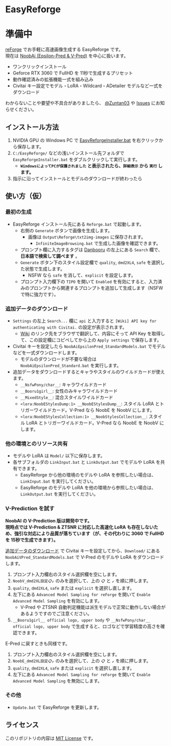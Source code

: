 ﻿# EasyReforge

# 準備中

[reForge](https://github.com/Panchovix/stable-diffusion-webui-reForge) でお手軽に高速画像生成する EasyReforge です。  
現在は [NoobAi (Epsilon-Pred & V-Pred)](https://civitai.com/models/833294) を中心に扱います。

- ワンクリックインストール
- Geforce RTX 3060 で FullHD を 11秒で生成するプリセット
- 動作確認済みの拡張機能一式を組み込み
- Civitai キー設定でモデル・LoRA・Wildcard・ADetailer モデルなど一式をダウンロード

わからないことや要望や不具合がありましたら、 [@Zuntan03](https://x.com/Zuntan03) や [Issues](https://github.com/Zuntan03/EasyReforge/issues) にお知らせください。

## インストール方法

1. NVIDIA GPU の Windows PC で [EasyReforgeInstaller.bat](https://github.com/Zuntan03/EasyReforge/raw/main/EasyReforge/EasyReforgeInstaller.bat?ver=2) を右クリックから保存します。
2. `C:/EasyReforge/` などの浅いインストール先フォルダで `EasyReforgeInstaller.bat` をダブルクリックして実行します。
   - **`WindowsによってPCが保護されました` と表示されたら、`詳細表示` から `実行` します。**
3. 指示に沿ってインストールとモデルのダウンロードが終わったら

## 使い方（仮）

### 最初の生成

- EasyReforge インストール先にある `Reforge.bat` で起動します。
	- 右側の `Generate` ボタンで画像を生成します。
		- 画像は `Output\Reforge\txt2img-images` に保存されます。
			- `InfiniteImageBrowsing.bat` で生成した画像を確認できます。
	- プロンプト欄に入力するタグは [Danbooru](https://danbooru.donmai.us/) の左上にある `Search` 欄で、**日本語で検索して調べます** 。
	- `Generate` ボタン下のスタイル設定欄で `quality`, `dmd2XL4`, `safe` を選択した状態で生成します。
		- NSFW なら `safe` を消して、`explicit` を設定します。
	- プロンプト入力欄下の `TIPO` を開いて `Enabled` を有効にすると、入力済みのプロンプトから関連するプロンプトを追加して生成します（NSFW で特に強力です）。

### 追加データのダウンロード

- `Settings` の左上 `Search...` 欄に `api` と入力すると `[Wiki] API key for authenticating with Civitai.` の設定が表示されます。  
	- [Wiki](https://github.com/zixaphir/Stable-Diffusion-Webui-Civitai-Helper/wiki/Civitai-API-Key) のリンク先をブラウザで翻訳して、内容にそって API Key を取得して、この設定欄にコピペしてから上の `Apply settings` で保存します。
- Civitai キーを設定したら `NoobAiEpsilonPred_StandardModels.bat` でモデルなどを一式ダウンロードします。
	- モデルのダウンロードが不要な場合は `NoobAiEpsilonPred_Standard.bat` を実行します。
- 追加データをダウンロードするとキャラやスタイルのワイルドカードが使えます。
	- `__NsfwPony/char__`: キャラワイルドカード
	- `__Booru1girl__`: 女性のみキャラワイルドカード
	- `__MixedStyle__`: 混合スタイルワイルドカード
	- `<lora:NoobEStylesDump:1> __NoobEStylesDump__`: スタイル LoRA とトリガーワイルドカード。V-Pred なら NoobE を NoobV にします。
	- `<lora:NoobEStylesCollection:1> __NoobStylesCollection__`: スタイル LoRA とトリガーワイルドカード。V-Pred なら NoobE を NoobV にします。

### 他の環境とのリソース共有

- モデルや LoRA は `Model/` 以下に保存します。
- 各サブフォルダの `LinkInput.bat` と `LinkOutput.bat` でモデルや LoRA を共有できます。
  - EasyReforge から他の環境のモデルや LoRA を参照したい場合は、`LinkInput.bat` を実行してください。
  - EasyReforge のモデルや LoRA を他の環境から参照したい場合は、`LinkOutput.bat` を実行してください。

### V-Prediction を試す

**NoobAI の V-Prediction 版は開発中です。**  
**現時点では V-Prediction & ZTSNR に対応した高速化 LoRA も存在しないため、強引な対応により品質が落ちています（が、その代わりに 3060 で FullHD を 15秒で生成できます）。**

[追加データのダウンロード](#追加データのダウンロード) で Civitai キーを設定してから、`Download/` にある `NoobAiVPred_StandardModels.bat` で V-Pred のモデルや LoRA をダウンロードします。

1. プロンプト入力欄右のスタイル選択欄を空にします。
2. `NoobV_dmd2XL設定📋↙` のみを選択して、上の `📋` と `↙` を順に押します。
3. `quality`, `dmd2XL4`, `safe` または `explicit` を選択し直します。
4. 左下にある `Advanced Model Sampling for reForge` を開いて `Enable Advanced Model Sampling` を有効にします。
	- V-Pred や ZTSNR 自動判定機能は派生モデルで正常に動作しない場合があるようですのでご注意ください。
5. `__Booru1girl__ official logo, upper body` や `__NsfwPony/char__ official logo, upper body` で生成すると、ロゴなどで学習精度の高さを確認できます。

E-Pred に戻すときも同様です。

1. プロンプト入力欄右のスタイル選択欄を空にします。
2. `NoobE_dmd2XL設定📋↙` のみを選択して、上の `📋` と `↙` を順に押します。
3. `quality`, `dmd2XL4`, `safe` または `explicit` を選択し直します。
4. 左下にある `Advanced Model Sampling for reForge` を開いて `Enable Advanced Model Sampling` を無効にします。

### その他

- `Update.bat` で EasyReforge を更新します。

## ライセンス

このリポジトリの内容は [MIT License](./LICENSE.txt) です。

